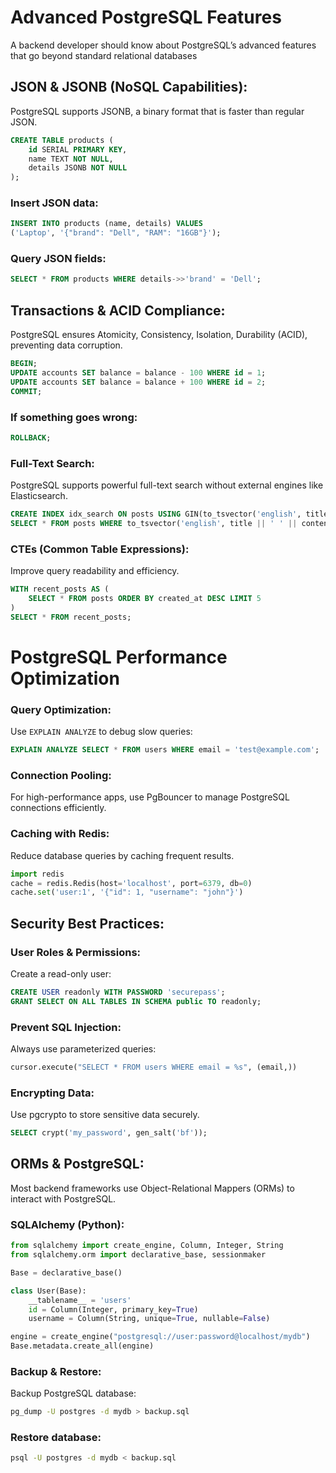 # Advanced PostgreSQL Features
A backend developer should know about PostgreSQL’s advanced features that go beyond standard relational databases

## JSON & JSONB (NoSQL Capabilities):
PostgreSQL supports JSONB, a binary format that is faster than regular JSON.

```sql
CREATE TABLE products (
    id SERIAL PRIMARY KEY,
    name TEXT NOT NULL,
    details JSONB NOT NULL
);
```
### Insert JSON data:
```sql
INSERT INTO products (name, details) VALUES
('Laptop', '{"brand": "Dell", "RAM": "16GB"}');
```
### Query JSON fields:
```sql
SELECT * FROM products WHERE details->>'brand' = 'Dell';
```

## Transactions & ACID Compliance:
PostgreSQL ensures Atomicity, Consistency, Isolation, Durability (ACID), preventing data corruption.
```sql
BEGIN;
UPDATE accounts SET balance = balance - 100 WHERE id = 1;
UPDATE accounts SET balance = balance + 100 WHERE id = 2;
COMMIT;
```
### If something goes wrong:
```sql
ROLLBACK;
```
###  Full-Text Search:
PostgreSQL supports powerful full-text search without external engines like Elasticsearch.
```sql
CREATE INDEX idx_search ON posts USING GIN(to_tsvector('english', title || ' ' || content));
SELECT * FROM posts WHERE to_tsvector('english', title || ' ' || content) @@ to_tsquery('database');
```
### CTEs (Common Table Expressions):
Improve query readability and efficiency.
```sql
WITH recent_posts AS (
    SELECT * FROM posts ORDER BY created_at DESC LIMIT 5
)
SELECT * FROM recent_posts;
```

# PostgreSQL Performance Optimization
### Query Optimization:
Use `EXPLAIN ANALYZE` to debug slow queries:
```sql
EXPLAIN ANALYZE SELECT * FROM users WHERE email = 'test@example.com';
```
### Connection Pooling:
For high-performance apps, use PgBouncer to manage PostgreSQL connections efficiently.
### Caching with Redis:
Reduce database queries by caching frequent results.
```python
import redis
cache = redis.Redis(host='localhost', port=6379, db=0)
cache.set('user:1', '{"id": 1, "username": "john"}')
```
## Security Best Practices:
### User Roles & Permissions:
Create a read-only user:
```sql
CREATE USER readonly WITH PASSWORD 'securepass';
GRANT SELECT ON ALL TABLES IN SCHEMA public TO readonly;
```
### Prevent SQL Injection:
Always use parameterized queries:
```python 
cursor.execute("SELECT * FROM users WHERE email = %s", (email,))
```
### Encrypting Data:
Use pgcrypto to store sensitive data securely.
```sql
SELECT crypt('my_password', gen_salt('bf'));
```

## ORMs & PostgreSQL:
Most backend frameworks use Object-Relational Mappers (ORMs) to interact with PostgreSQL.
### SQLAlchemy (Python):
```python
from sqlalchemy import create_engine, Column, Integer, String
from sqlalchemy.orm import declarative_base, sessionmaker

Base = declarative_base()

class User(Base):
    __tablename__ = 'users'
    id = Column(Integer, primary_key=True)
    username = Column(String, unique=True, nullable=False)

engine = create_engine("postgresql://user:password@localhost/mydb")
Base.metadata.create_all(engine)
```
### Backup & Restore:
Backup PostgreSQL database:
```sh
pg_dump -U postgres -d mydb > backup.sql
```
### Restore database:
```sh
psql -U postgres -d mydb < backup.sql
```
